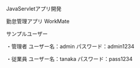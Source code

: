 JavaServletアプリ開発

勤怠管理アプリ WorkMate

サンプルユーザー

・管理者
ユーザー名：admin
パスワード：admin1234

・従業員
ユーザー名：tanaka
パスワード：pass1234
